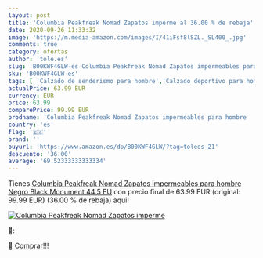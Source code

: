 ```yaml
---
layout: post
title: 'Columbia Peakfreak Nomad Zapatos imperme al 36.00 % de rebaja'
date: 2020-09-26 11:33:32
image: 'https://m.media-amazon.com/images/I/41iFsf8lSZL._SL400_.jpg'
comments: true
category: ofertas
author: 'tole.es'
slug: 'B00KWF4GLW-es Columbia Peakfreak Nomad Zapatos impermeables para hombre...'
sku: 'B00KWF4GLW-es'
tags: [ 'Calzado de senderismo para hombre','Calzado deportivo para hombre','Chanclas y sandalias de piscina para hombre','Zapatillas de senderismo para hombre','Zapatillas y calzado deportivo para hombre','Zapatos','Zapatos para hombre','Zapatos y complementos','zapatos', ]
actualPrice: 63.99 EUR
currency: EUR
price: 63.99
comparePrice: 99.99 EUR
prodname: 'Columbia Peakfreak Nomad Zapatos impermeables para hombre   Negro Black  Monument   44.5 EU'
country: 'es'
flag: '🇪🇸'
brand: ''
buyurl: 'https://www.amazon.es/dp/B00KWF4GLW/?tag=tolees-21'
descuento: '36.00'
average: '69.52333333333334'
---
```


Tienes [Columbia Peakfreak Nomad Zapatos impermeables para hombre   Negro Black  Monument   44.5 EU](https://www.amazon.es/dp/B00KWF4GLW/?tag=tolees-21) con precio final de  63.99 EUR (original: 99.99 EUR) (36.00 %  de rebaja) aqui!

[![Columbia Peakfreak Nomad Zapatos imperme](https://m.media-amazon.com/images/I/41iFsf8lSZL._SL400_.jpg)](https://www.amazon.es/dp/B00KWF4GLW/?tag=tolees-21)

🔎:


[🛒 Comprar!!!](https://www.amazon.es/dp/B00KWF4GLW/?tag=tolees-21)
